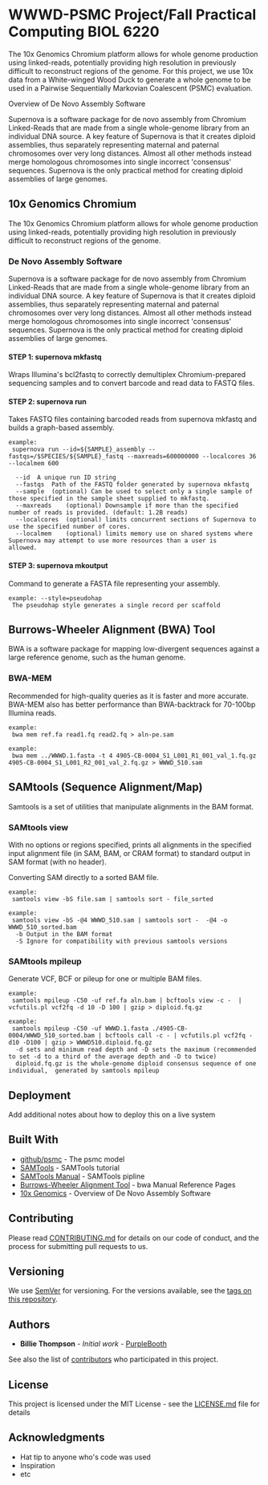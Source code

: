 # WWWD-PSMC Project/Fall Practical Computing BIOL 6220
The 10x Genomics Chromium platform allows for whole genome production using linked-reads, potentially providing high resolution in previously difficult to reconstruct regions of the genome. For this project, we use 10x data from a White-winged Wood Duck to generate a whole genome to be used in a Pairwise Sequentially Markovian Coalescent (PSMC) evaluation.
 
Overview of De Novo Assembly Software

Supernova is a software package for de novo assembly from Chromium Linked-Reads that are made from a single whole-genome library from an individual DNA source. A key feature of Supernova is that it creates diploid assemblies, thus separately representing maternal and paternal chromosomes over very long distances. Almost all other methods instead merge homologous chromosomes into single incorrect 'consensus' sequences. Supernova is the only practical method for creating diploid assemblies of large genomes.


## 10x Genomics Chromium 

The 10x Genomics Chromium platform allows for whole genome production using linked-reads, potentially providing high resolution in previously difficult to reconstruct regions of the genome. 

### De Novo Assembly Software

Supernova is a software package for de novo assembly from Chromium Linked-Reads that are made from a single whole-genome library from an individual DNA source. A key feature of Supernova is that it creates diploid assemblies, thus separately representing maternal and paternal chromosomes over very long distances. Almost all other methods instead merge homologous chromosomes into single incorrect 'consensus' sequences. Supernova is the only practical method for creating diploid assemblies of large genomes.

#### STEP 1: supernova mkfastq 

Wraps Illumina's bcl2fastq to correctly demultiplex Chromium-prepared sequencing samples and to convert barcode and read data to FASTQ files.

#### STEP 2: supernova run 

Takes FASTQ files containing barcoded reads from supernova mkfastq and builds a graph-based assembly.

```
example: 
 supernova run --id=${SAMPLE}_assembly --fastqs=/$SPECIES/${SAMPLE}_fastq --maxreads=600000000 --localcores 36 --localmem 600
 
  --id	A unique run ID string
  --fastqs	Path of the FASTQ folder generated by supernova mkfastq
  --sample	(optional) Can be used to select only a single sample of those specified in the sample sheet supplied to mkfastq. 
  --maxreads	(optional) Downsample if more than the specified number of reads is provided. (default: 1.2B reads)
  --localcores	(optional) limits concurrent sections of Supernova to use the specified number of cores.
  --localmem	(optional) limits memory use on shared systems where Supernova may attempt to use more resources than a user is     allowed. 

```

#### STEP 3: supernova mkoutput

Command to generate a FASTA file representing your assembly.

```
example: --style=pseudohap
 The pseudohap style generates a single record per scaffold

```

## Burrows-Wheeler Alignment (BWA) Tool

BWA is a software package for mapping low-divergent sequences against a large reference genome, such as the human genome.  

### BWA-MEM

Recommended for high-quality queries as it is faster and more accurate. BWA-MEM also has better performance than BWA-backtrack for 70-100bp Illumina reads.

```
example: 
 bwa mem ref.fa read1.fq read2.fq > aln-pe.sam
 
example: 
 bwa mem ../WWWD.1.fasta -t 4 4905-CB-0004_S1_L001_R1_001_val_1.fq.gz 4905-CB-0004_S1_L001_R2_001_val_2.fq.gz > WWWD_510.sam

```

## SAMtools (Sequence Alignment/Map)

Samtools is a set of utilities that manipulate alignments in the BAM format.

### SAMtools view

With no options or regions specified, prints all alignments in the specified input alignment file (in SAM, BAM, or CRAM format) to standard output in SAM format (with no header).

Converting SAM directly to a sorted BAM file.

```
example:
 samtools view -bS file.sam | samtools sort - file_sorted
 
example:
 samtools view -bS -@4 WWWD_510.sam | samtools sort -  -@4 -o WWWD_510_sorted.bam
  -b Output in the BAM format
  -S Ignore for compatibility with previous samtools versions
```

### SAMtools mpileup

Generate VCF, BCF or pileup for one or multiple BAM files.

```
example: 
 samtools mpileup -C50 -uf ref.fa aln.bam | bcftools view -c -  | vcfutils.pl vcf2fq -d 10 -D 100 | gzip > diploid.fq.gz

example:
 samtools mpileup -C50 -uf WWWD.1.fasta ./4905-CB-0004/WWWD_510_sorted.bam | bcftools call -c - | vcfutils.pl vcf2fq -d10 -D100 | gzip > WWWD510.diploid.fq.gz  
  -d sets and minimum read depth and -D sets the maximum (recommended to set -d to a third of the average depth and -D to twice)
  diploid.fq.gz is the whole-genome diploid consensus sequence of one individual,  generated by samtools mpileup
```

## Deployment

Add additional notes about how to deploy this on a live system

## Built With

* [github/psmc](https://github.com/lh3/psmc) - The psmc model
* [SAMTools](https://davetang.org/wiki/tiki-index.php?page=SAMTools) - SAMTools tutorial
* [SAMTools Manual](http://www.htslib.org/doc/samtools-1.1.html) - SAMTools pipline
* [Burrows-Wheeler Alignment Tool](http://bio-bwa.sourceforge.net/bwa.shtml) - bwa Manual Reference Pages
* [10x Genomics](https://support.10xgenomics.com/de-novo-assembly/software/overview/welcome) - Overview of De Novo Assembly Software

## Contributing

Please read [CONTRIBUTING.md](https://gist.github.com/PurpleBooth/b24679402957c63ec426) for details on our code of conduct, and the process for submitting pull requests to us.

## Versioning

We use [SemVer](http://semver.org/) for versioning. For the versions available, see the [tags on this repository](https://github.com/your/project/tags). 

## Authors

* **Billie Thompson** - *Initial work* - [PurpleBooth](https://github.com/PurpleBooth)

See also the list of [contributors](https://github.com/your/project/contributors) who participated in this project.

## License

This project is licensed under the MIT License - see the [LICENSE.md](LICENSE.md) file for details

## Acknowledgments

* Hat tip to anyone who's code was used
* Inspiration
* etc
